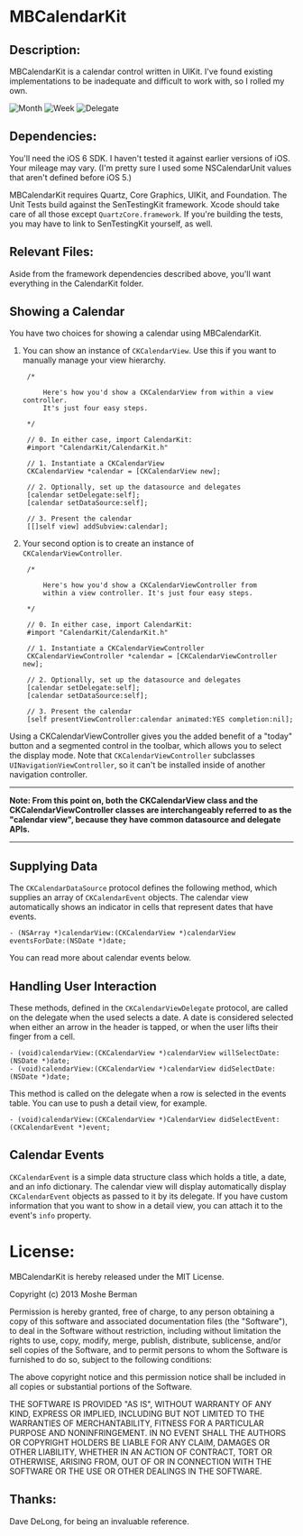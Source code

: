 MBCalendarKit
================

Description:
------------

MBCalendarKit is a calendar control written in UIKit. I've found existing implementations to be inadequate and difficult to work with, so I rolled my own.

![Month](./screens/month.png "Month View")
![Week](./screens/week.png "Week View")
![Delegate](./screens/day.png "Day View")

Dependencies:
-------------

You'll need the iOS 6 SDK. I haven't tested it against earlier versions of iOS. Your mileage may vary. (I'm pretty sure I used some NSCalendarUnit values that aren't defined before iOS 5.)

MBCalendarKit requires Quartz, Core Graphics, UIKit, and Foundation. The Unit Tests build against the SenTestingKit framework. Xcode should take care of all those except `QuartzCore.framework`. If you're building the tests, you may have to link to SenTestingKit yourself, as well.

Relevant Files:
---------------

Aside from the framework dependencies described above, you'll want everything in the CalendarKit folder. 


Showing a Calendar
--------------------------------------

You have two choices for showing a calendar using MBCalendarKit. 

1. You can show an instance of `CKCalendarView`. Use this if you want to manually manage your view hierarchy.


        /* 
		
			Here's how you'd show a CKCalendarView from within a view controller. 
			It's just four easy steps.
			
		*/
		
    	// 0. In either case, import CalendarKit:
    	#import "CalendarKit/CalendarKit.h"
    	
 		// 1. Instantiate a CKCalendarView
 		CKCalendarView *calendar = [CKCalendarView new];
 		
 		// 2. Optionally, set up the datasource and delegates
 		[calendar setDelegate:self];
 		[calendar setDataSource:self];
 		
		// 3. Present the calendar 
		[[]self view] addSubview:calendar];


2. Your second option is to create an instance of `CKCalendarViewController`.
	
	
		/* 
		
			Here's how you'd show a CKCalendarViewController from 
			within a view controller. It's just four easy steps.
			
		*/
		
    	// 0. In either case, import CalendarKit:
    	#import "CalendarKit/CalendarKit.h"
    	
 		// 1. Instantiate a CKCalendarViewController
 		CKCalendarViewController *calendar = [CKCalendarViewController new];
 		
 		// 2. Optionally, set up the datasource and delegates
 		[calendar setDelegate:self];
 		[calendar setDataSource:self];
 		
		// 3. Present the calendar 
		[self presentViewController:calendar animated:YES completion:nil];
		
		
Using a CKCalendarViewController gives you the added benefit of a "today" button and a segmented control in the toolbar, which allows you to select the display mode. Note that `CKCalendarViewController` subclasses `UINavigationViewController`, so it can't be installed inside of another navigation controller. 

---

**Note: From this point on, both the CKCalendarView class and the CKCalendarViewController classes are interchangeably referred to as the "calendar view", because they have common datasource and delegate APIs.** 

---



Supplying Data
-------------------------

The `CKCalendarDataSource` protocol defines the following method, which supplies an array of `CKCalendarEvent` objects. The calendar view automatically shows an indicator in cells that represent dates that have events. 

    - (NSArray *)calendarView:(CKCalendarView *)calendarView eventsForDate:(NSDate *)date;
    
You can read more about calendar events below.
		
		
Handling User Interaction
-------------------------

These methods, defined in the `CKCalendarViewDelegate` protocol, are called on the delegate when the used selects a date. A date is considered selected when either an arrow in the header is tapped, or when the user lifts their finger from a cell.

    - (void)calendarView:(CKCalendarView *)calendarView willSelectDate:(NSDate *)date;
    - (void)calendarView:(CKCalendarView *)calendarView didSelectDate:(NSDate *)date;
    
This method is called on the delegate when a row is selected in the events table. You can use to push a detail view, for example.

    - (void)calendarView:(CKCalendarView *)CalendarView didSelectEvent:(CKCalendarEvent *)event;
    
    
Calendar Events
----------------
`CKCalendarEvent` is a simple data structure class which holds a title, a date, and an info dictionary. The calendar view will display automatically display `CKCalendarEvent` objects as passed to it by its delegate. If you have custom information that you want to show in a detail view, you can attach it to the event's `info` property.	


License:
========

MBCalendarKit is hereby released under the MIT License. 

Copyright (c) 2013 Moshe Berman

Permission is hereby granted, free of charge, to any person obtaining a copy of this software and associated documentation files (the "Software"), to deal in the Software without restriction, including without limitation the rights to use, copy, modify, merge, publish, distribute, sublicense, and/or sell copies of the Software, and to permit persons to whom the Software is furnished to do so, subject to the following conditions:

The above copyright notice and this permission notice shall be included in all copies or substantial portions of the Software.

THE SOFTWARE IS PROVIDED "AS IS", WITHOUT WARRANTY OF ANY KIND, EXPRESS OR IMPLIED, INCLUDING BUT NOT LIMITED TO THE WARRANTIES OF MERCHANTABILITY, FITNESS FOR A PARTICULAR PURPOSE AND NONINFRINGEMENT. IN NO EVENT SHALL THE AUTHORS OR COPYRIGHT HOLDERS BE LIABLE FOR ANY CLAIM, DAMAGES OR OTHER LIABILITY, WHETHER IN AN ACTION OF CONTRACT, TORT OR OTHERWISE, ARISING FROM, OUT OF OR IN CONNECTION WITH THE SOFTWARE OR THE USE OR OTHER DEALINGS IN THE SOFTWARE.


Thanks:
-------
Dave DeLong, for being an invaluable reference.
